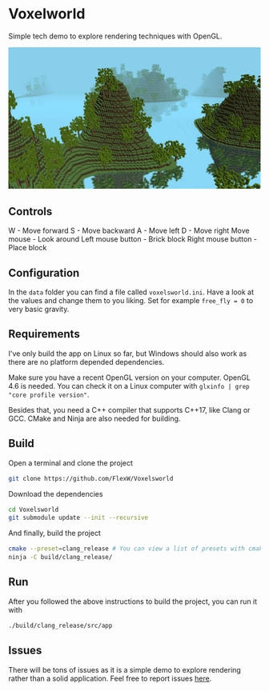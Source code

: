 # Voxelworld

Simple tech demo to explore rendering techniques with OpenGL.

![Voxelsworld](screenshots/voxelsworld.png)

## Controls

W                  - Move forward
S                  - Move backward
A                  - Move left
D                  - Move right
Move mouse         - Look around
Left mouse button  - Brick block
Right mouse button - Place block

## Configuration

In the `data` folder you can find a file called `voxelsworld.ini`. Have a look at the 
values and change them to you liking. Set for example `free_fly = 0` to very basic gravity. 

## Requirements

I've only build the app on Linux so far, but Windows should also work as there are 
no platform depended dependencies. 

Make sure you have a recent OpenGL version on your computer. OpenGL 4.6 is needed.
You can check it on a Linux computer with `glxinfo | grep "core profile version"`.

Besides that, you need a C++ compiler that supports C++17, like Clang or GCC. 
CMake and Ninja are also needed for building.

## Build

Open a terminal and clone the project

```sh
git clone https://github.com/FlexW/Voxelsworld
```

Download the dependencies
```sh
cd Voxelsworld
git submodule update --init --recursive
```

And finally, build the project
```sh
cmake --preset=clang_release # You can view a list of presets with cmake --list-presets
ninja -C build/clang_release/
```

## Run

After you followed the above instructions to build the project, you can run it with
```sh
./build/clang_release/src/app
```

## Issues

There will be tons of issues as it is a simple demo to explore rendering rather than 
a solid application. Feel free to report issues [here](https://github.com/FlexW/Voxelsworld/issues).

